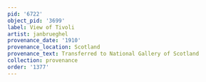 ```yaml
---
pid: '6722'
object_pid: '3699'
label: View of Tivoli
artist: janbrueghel
provenance_date: '1910'
provenance_location: Scotland
provenance_text: Transferred to National Gallery of Scotland
collection: provenance
order: '1377'
---
```

